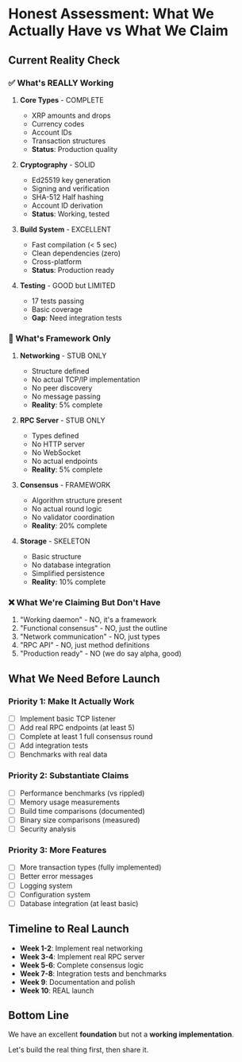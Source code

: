 # Honest Assessment: What We Actually Have vs What We Claim

## Current Reality Check

### ✅ What's REALLY Working

1. **Core Types** - COMPLETE
   - XRP amounts and drops
   - Currency codes
   - Account IDs
   - Transaction structures
   - **Status**: Production quality

2. **Cryptography** - SOLID
   - Ed25519 key generation
   - Signing and verification
   - SHA-512 Half hashing
   - Account ID derivation
   - **Status**: Working, tested

3. **Build System** - EXCELLENT
   - Fast compilation (< 5 sec)
   - Clean dependencies (zero)
   - Cross-platform
   - **Status**: Production ready

4. **Testing** - GOOD but LIMITED
   - 17 tests passing
   - Basic coverage
   - **Gap**: Need integration tests

### 🚧 What's Framework Only

1. **Networking** - STUB ONLY
   - Structure defined
   - No actual TCP/IP implementation
   - No peer discovery
   - No message passing
   - **Reality**: 5% complete

2. **RPC Server** - STUB ONLY
   - Types defined
   - No HTTP server
   - No WebSocket
   - No actual endpoints
   - **Reality**: 5% complete

3. **Consensus** - FRAMEWORK
   - Algorithm structure present
   - No actual round logic
   - No validator coordination
   - **Reality**: 20% complete

4. **Storage** - SKELETON
   - Basic structure
   - No database integration
   - Simplified persistence
   - **Reality**: 10% complete

### ❌ What We're Claiming But Don't Have

1. "Working daemon" - NO, it's a framework
2. "Functional consensus" - NO, just the outline
3. "Network communication" - NO, just types
4. "RPC API" - NO, just method definitions
5. "Production ready" - NO (we do say alpha, good)

## What We Need Before Launch

### Priority 1: Make It Actually Work
- [ ] Implement basic TCP listener
- [ ] Add real RPC endpoints (at least 5)
- [ ] Complete at least 1 full consensus round
- [ ] Add integration tests
- [ ] Benchmarks with real data

### Priority 2: Substantiate Claims
- [ ] Performance benchmarks (vs rippled)
- [ ] Memory usage measurements
- [ ] Build time comparisons (documented)
- [ ] Binary size comparisons (measured)
- [ ] Security analysis

### Priority 3: More Features
- [ ] More transaction types (fully implemented)
- [ ] Better error messages
- [ ] Logging system
- [ ] Configuration system
- [ ] Database integration (at least basic)

## Timeline to Real Launch

- **Week 1-2**: Implement real networking
- **Week 3-4**: Implement real RPC server
- **Week 5-6**: Complete consensus logic
- **Week 7-8**: Integration tests and benchmarks
- **Week 9**: Documentation and polish
- **Week 10**: REAL launch

## Bottom Line

We have an excellent **foundation** but not a **working implementation**.

Let's build the real thing first, then share it.

